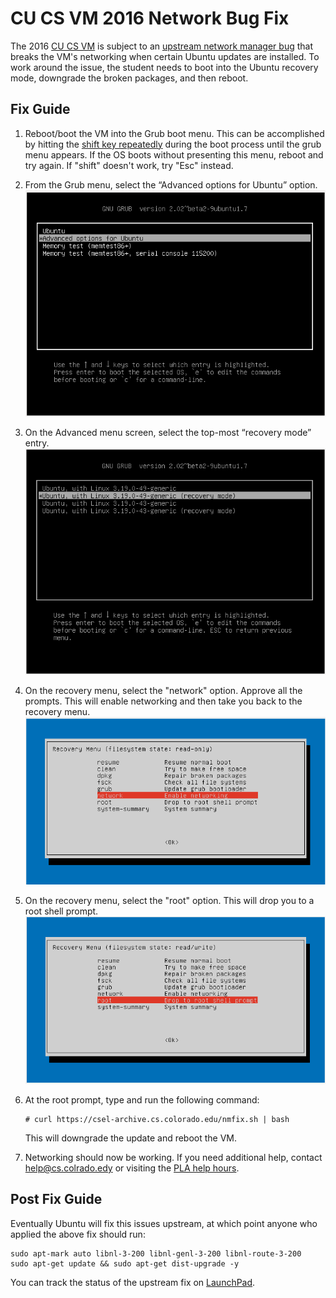 # CU CS VM 2016 Network Bug Fix #

The 2016 [CU CS VM](https://foundation.cs.colorado.edu/vm/) is subject
to an [upstream network manager
bug](https://bugs.launchpad.net/ubuntu/+source/network-manager/+bug/1539634)
that breaks the VM's networking when certain Ubuntu updates are
installed. To work around the issue, the student needs to boot into
the Ubuntu recovery mode, downgrade the broken packages, and then
reboot.

## Fix Guide ##

1. Reboot/boot the VM into the Grub boot menu. This can be
accomplished by hitting the [shift key
repeatedly](https://askubuntu.com/questions/16042/how-to-get-to-the-grub-menu-at-boot-time)
during the boot process until the grub menu appears. If the OS boots
without presenting this menu, reboot and try again. If "shift" doesn't
work, try "Esc" instead.

2. From the Grub menu, select the “Advanced options for Ubuntu” option.
![grub_main_menu](vm_1.png)

3. On the Advanced menu screen, select the top-most “recovery mode”
entry.
   ![grub_advanced_menu](vm_2.png)

4. On the recovery menu, select the "network" option. Approve all the
prompts. This will enable networking and then take you back to the
recovery menu.
   ![grub_recovery_network](vm_3.png)

5. On the recovery menu, select the "root" option. This will drop you
to a root shell prompt.
   ![grub_recovery_network](vm_4.png)

6. At the root prompt, type and run the following command:
   ```
   # curl https://csel-archive.cs.colorado.edu/nmfix.sh | bash
   ```
   This will downgrade the update and reboot the VM.

7. Networking should now be working. If you need additional help,
contact [help@cs.colrado.edy](mailto:help@cs.colorado.edu) or visiting
the [PLA help hours](https://foundation.cs.colorado.edu/la/).

## Post Fix Guide ##

Eventually Ubuntu will fix this issues upstream, at which point anyone
who applied the above fix should run:

```
sudo apt-mark auto libnl-3-200 libnl-genl-3-200 libnl-route-3-200
sudo apt-get update && sudo apt-get dist-upgrade -y
```

You can track the status of the upstream fix on
[LaunchPad](https://bugs.launchpad.net/ubuntu/+source/network-manager/+bug/1539634).
